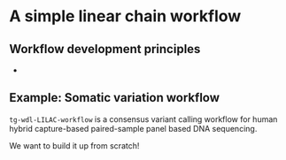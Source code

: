 

# A simple linear chain workflow

## Workflow development principles

- 

## Example: Somatic variation workflow

`tg-wdl-LILAC-workflow` is a consensus variant calling workflow for human hybrid capture-based paired-sample panel based DNA sequencing.

We want to build it up from scratch!
